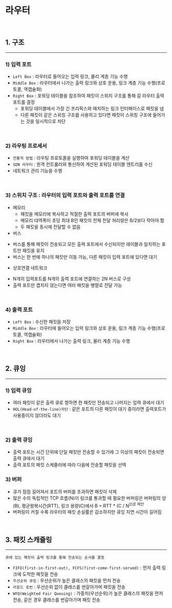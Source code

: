 # 라우터

<br>

## 1. 구조

---

### 1) 입력 포트
 - `Left Box` : 라우터로 들어오는 입력 링크, 물리 계층 기능 수행
 - `Middle Box` : 라우터에서 나가는 출력 링크와 상호 운용, 링크 계층 기능 수행(프로토콜, 역캡슐화)
 - `Right Box` : 포워딩 테이블을 참조하여 패킷이 스위치 구조를 통해 갈 라우터 출력 포트를 결정
   * 포워딩 테이블에서 가장 긴 프리픽스와 매치하는 링크 인터페이스로 패킷을 냄
   * 다른 패킷이 같은 스위칭 구조를 사용하고 있다면 패킷이 스위칭 구조에 들어가는 것을 일시적으로 차단

<br>

### 2) 라우팅 프로세서
 - `전통적 방법` : 라우팅 프로토콜을 실행하여 포워딩 테이블을 계산
 - `SDN 라우터` : 원격 컨트롤러와 통신하여 계산된 포워딩 테이블 엔트리를 수신
 - 네트워크 관리 기능을 수행

<br>

### 3) 스위치 구조 : 라우터의 입력 포트와 출력 포트를 연결
 - 메모리
    * 패킷을 메모리에 복사하고 적절한 출력 포트의 버퍼에 복사
    * 메모리 대역폭이 초당 최대 B인 패킷의 전체 전달 처리량은 B/2보다 작아야 함
    * 두 패킷을 동시에 전달할 수 없음
 - 버스
  * 버스를 통해 패킷이 전송되고 모든 출력 포트에서 수신되지만 레이블과 일치하는 포트만 패킷을 유지
  * 버스는 한 번에 하나의 패킷만 이동 가능, 다른 패킷이 입력 포트에 있다면 대기
 - 상호연결 네트워크
  * N개의 입력포트를 N개의 출력 포트에 연결하는 2N 버스로 구성
  * 출력 포트만 겹치지 않는다면 여러 패킷을 병렬로 전달 가능

<br>

### 4) 출력 포트
 - `Left Box` : 수신한 패킷을 저장
 - `Middle Box` : 라우터에 들어오는 입력 링크와 상호 운용, 링크 계층 기능 수행(프로토콜, 역캡슐화)
 - `Right Box` : 라우터에서 나가는 출력 링크, 물리 계층 기능 수행

<br>

## 2. 큐잉

---

### 1) 입력 큐잉
 - 여러 패킷이 같은 출력 큐로 향하면 한 패킷만 전송되고 나머지는 입력 큐에서 대기
 - `HOL(Head-of-the-line)차단` : 같은 포트의 다른 패킷이 대기 중이라면 출력포트가 사용중이지 않더라도 대기

<br>

### 2) 출력 큐잉
 - 출력 포트는 시간 단위에 단일 패킷만 전송할 수 있기에 그 이상의 패킷이 전송되면 출력 큐에서 대기
 - 출력 포트의 패킷 스케줄러에 따라 다음에 전송할 패킷을 선택

### 3) 버퍼
 - 큐가 점점 길어져서 포트의 버퍼를 초과하면 패킷이 삭제
 - 많은 수의 독립적인 TCP 흐름(N)이 링크를 통과할 때 필요한 버퍼링은 버퍼링의 양(B), 평균왕복시간(RTT), 링크 용량(C)에서
   B = RTT * (C / N<sup>2)로 제안
 - 버퍼링이 커질 수록 라우터의 패킷 손실률은 감소하지만 큐잉 지연 시간이 길어짐

<br>

## 3. 패킷 스캐쥴링

---

```
큐에 있는 패킷이 출력 링크를 통해 전송되는 순서를 결정
```
 - `FIFO(first-in-first-out), FCFS(first-come-first-served)` : 먼저 출력 링크에 도착한 패킷을 전송
 - `우선순위 큐잉` : 우선순위가 높은 클래스의 패킷을 먼저 전송
 - `라운드 로빈` : 우선순위 없이 클래스를 번갈아가며 패킷을 전송
 - `WFQ(Weighted Fair Queuing)` : 가중치(우선순위)가 높은 클래스의 패킷을 먼저 전송, 같은 경우 클래스를 번갈아가며 패킷 전송

